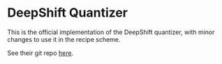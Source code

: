 # DeepShift Quantizer
This is the official implementation of the DeepShift quantizer, with minor changes to use it in the recipe scheme.

See their git repo [here](https://github.com/mostafaelhoushi/DeepShift).